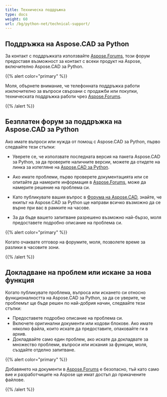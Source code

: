 ```yaml
---
title: Техническа поддръжка
type: docs
weight: 60
url: /bg/python-net/technical-support/
---
```


## **Поддръжка на Aspose.CAD за Python**

За контакт с поддръжката използвайте [Aspose.Forums](https://forum.aspose.com/c/cad/19), този форум предоставя възможност за контакт с всеки продукт на Aspose, включително Aspose.CAD за Python.

{{% alert color="primary" %}} 

Моля, обърнете внимание, че телефонната поддръжка работи изключително за въпроси свързани с продажби или покупки, техническата поддръжка работи чрез [Aspose.Forums](https://forum.aspose.com/c/cad/19).

{{% /alert %}}

## **Безплатен форум за поддръжка на Aspose.CAD за Python**

Ако имате въпроси или нужда от помощ с Aspose.CAD за Python, първо следвайте тези стъпки:

- Уверете се, че използвате последната версия на пакета Aspose.CAD за Python, за да проверите наличните версии, можете да отидете на линка за изтегляне на [Aspose.CAD за Python](https://pypi.org/project/aspose-cad/).

- Ако имате проблеми, първо проверете документацията или се опитайте да намерите информация в [Aspose.Forums](https://forum.aspose.com/c/cad/19), може да намерите решение на проблема си.
- Като публикувате вашия въпрос в [Форума на Aspose.CAD](https://forum.aspose.com/c/cad/19), знайте, че екипът на Aspose.CAD за Python ще направи всичко възможно да се върне при вас в рамките на часове.
- За да бъде вашето запитване разрешено възможно най-бързо, моля предоставете подробно описание на проблема си.

{{% alert color="primary" %}}

Когато очаквате отговор на форумите, моля, позволете време за разлики в часовите зони.

{{% /alert %}}

## **Докладване на проблем или искане за нова функция**

Когато публикувате проблема, въпроса или искането си относно функционалността на Aspose.CAD за Python, за да се уверите, че проблемът ще бъде решен по най-добрия начин, следвайте тези стъпки:

- Предоставете подробно описание на проблема си.
- Включете оригинални документи или кодови блокове. Ако имате няколко файла, които искате да предоставите, опаковайте ги в архив.
- Докладвайте само един проблем, ако искате да докладвате за множество проблеми, въпроси или искания за функции, моля, създайте отделно запитване.

{{% alert color="primary" %}}

Добавянето на документи в [Aspose.Forums](https://forum.aspose.com/c/cad/19) е безопасно, тъй като само вие и разработчиците на Aspose ще имат достъп до прикачените файлове.

{{% /alert %}}
